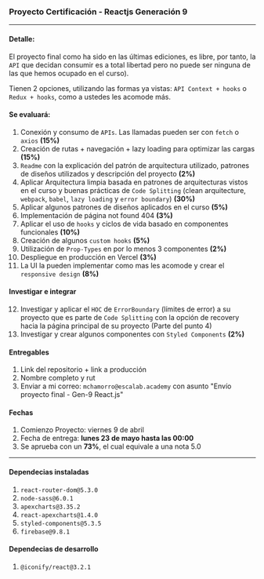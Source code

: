 ### Proyecto Certificación - Reactjs Generación 9
---

#### Detalle:
El proyecto final como ha sido en las últimas ediciones, es libre, por tanto, la `API` que decidan consumir es a total libertad pero no puede ser ninguna de las que hemos ocupado en el curso). 

Tienen 2 opciones, utilizando las formas ya vistas: `API Context + hooks` o `Redux + hooks`, como a ustedes les acomode más.

#### Se evaluará:
1. Conexión y consumo de `APIs`. Las llamadas pueden ser con `fetch` o `axios` **(15%)**
2. Creación de rutas + navegación + lazy loading para optimizar las cargas **(15%)**
3. `Readme` con la explicación del patrón de arquitectura utilizado, patrones de diseños utilizados y descripción del proyecto **(2%)**
4. Aplicar Arquitectura limpia basada en patrones de arquitecturas vistos en el curso y buenas prácticas de `Code Splitting` (clean arquitecture, `webpack`, `babel`, `lazy loading` y `error boundary`) **(30%)**
5. Aplicar algunos patrones de diseños aplicados en el curso **(5%)**
6. Implementación de página not found 404  **(3%)**
7. Aplicar el uso de `hooks` y ciclos de vida basado en componentes funcionales **(10%)**
8. Creación de algunos `custom hooks` **(5%)**
9. Utilización de `Prop-Types` en por lo menos 3 componentes **(2%)**
10. Despliegue en producción en Vercel **(3%)**
11. La UI la pueden implementar como mas les acomode y crear el `responsive design` **(8%)**

#### Investigar e integrar
12. Investigar y aplicar el `HOC` de `ErrorBoundary` (límites de error) a su proyecto que es parte de `Code Splitting` con la opción de recovery hacia la página principal de su proyecto (Parte del punto 4)
13. Investigar y crear algunos componentes con `Styled Components` **(2%)**

#### Entregables
1. Link del repositorio + link a producción
2. Nombre completo y rut
3. Enviar a mi correo: `mchamorro@escalab.academy` con asunto "Envío proyecto final - Gen-9 React.js"

#### Fechas
1. Comienzo Proyecto: viernes 9 de abril
2. Fecha de entrega: **lunes 23 de mayo hasta las 00:00**
3. Se aprueba con un **73%**, el cual equivale a una nota 5.0

---

#### Dependecias instaladas
1. `react-router-dom@5.3.0`
2. `node-sass@6.0.1`
3. `apexcharts@3.35.2`
4. `react-apexcharts@1.4.0`
5. `styled-components@5.3.5`
6. `firebase@9.8.1`

#### Dependecias de desarrollo
1. `@iconify/react@3.2.1`
